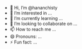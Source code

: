 - 👋 Hi, I’m @hananchisty
- 👀 I’m interested in ...
- 🌱 I’m currently learning ...
- 💞️ I’m looking to collaborate on ...
- 📫 How to reach me ...
- 😄 Pronouns: ...
- ⚡ Fun fact: ...

<!---
hananchisty/hananchisty is a ✨ special ✨ repository because its `README.md` (this file) appears on your GitHub profile.
You can click the Preview link to take a look at your changes.
--->

